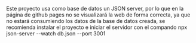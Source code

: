 Este proyecto usa como base de datos un JSON server, por lo que en la página de github pages no se visualizará la web de forma correcta, ya que no estará consumiendo los datos de la base de datos creada, se recomienda instalar el proyecto e iniciar el servidor con el compando 
npx json-server --watch db.json --port 3001
